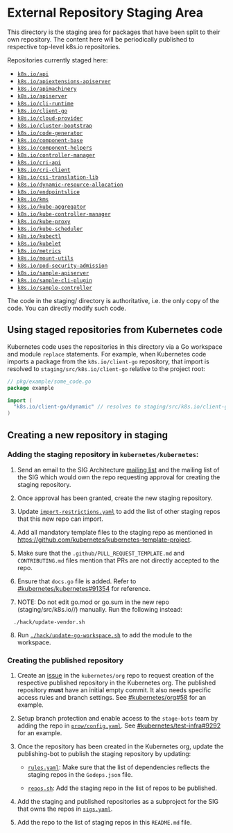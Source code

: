 # External Repository Staging Area

This directory is the staging area for packages that have been split to their
own repository. The content here will be periodically published to respective
top-level k8s.io repositories.

Repositories currently staged here:

- [`k8s.io/api`](https://github.com/kubernetes/api)
- [`k8s.io/apiextensions-apiserver`](https://github.com/kubernetes/apiextensions-apiserver)
- [`k8s.io/apimachinery`](https://github.com/kubernetes/apimachinery)
- [`k8s.io/apiserver`](https://github.com/kubernetes/apiserver)
- [`k8s.io/cli-runtime`](https://github.com/kubernetes/cli-runtime)
- [`k8s.io/client-go`](https://github.com/kubernetes/client-go)
- [`k8s.io/cloud-provider`](https://github.com/kubernetes/cloud-provider)
- [`k8s.io/cluster-bootstrap`](https://github.com/kubernetes/cluster-bootstrap)
- [`k8s.io/code-generator`](https://github.com/kubernetes/code-generator)
- [`k8s.io/component-base`](https://github.com/kubernetes/component-base)
- [`k8s.io/component-helpers`](https://github.com/kubernetes/component-helpers)
- [`k8s.io/controller-manager`](https://github.com/kubernetes/controller-manager)
- [`k8s.io/cri-api`](https://github.com/kubernetes/cri-api)
- [`k8s.io/cri-client`](https://github.com/kubernetes/cri-client)
- [`k8s.io/csi-translation-lib`](https://github.com/kubernetes/csi-translation-lib)
- [`k8s.io/dynamic-resource-allocation`](https://github.com/kubernetes/dynamic-resource-allocation)
- [`k8s.io/endpointslice`](https://github.com/kubernetes/endpointslice)
- [`k8s.io/kms`](https://github.com/kubernetes/kms)
- [`k8s.io/kube-aggregator`](https://github.com/kubernetes/kube-aggregator)
- [`k8s.io/kube-controller-manager`](https://github.com/kubernetes/kube-controller-manager)
- [`k8s.io/kube-proxy`](https://github.com/kubernetes/kube-proxy)
- [`k8s.io/kube-scheduler`](https://github.com/kubernetes/kube-scheduler)
- [`k8s.io/kubectl`](https://github.com/kubernetes/kubectl)
- [`k8s.io/kubelet`](https://github.com/kubernetes/kubelet)
- [`k8s.io/metrics`](https://github.com/kubernetes/metrics)
- [`k8s.io/mount-utils`](https://github.com/kubernetes/mount-utils)
- [`k8s.io/pod-security-admission`](https://github.com/kubernetes/pod-security-admission)
- [`k8s.io/sample-apiserver`](https://github.com/kubernetes/sample-apiserver)
- [`k8s.io/sample-cli-plugin`](https://github.com/kubernetes/sample-cli-plugin)
- [`k8s.io/sample-controller`](https://github.com/kubernetes/sample-controller)

The code in the staging/ directory is authoritative, i.e. the only copy of the
code. You can directly modify such code.

## Using staged repositories from Kubernetes code

Kubernetes code uses the repositories in this directory via a Go workspace and
module `replace` statements.  For example, when Kubernetes code imports a
package from the `k8s.io/client-go` repository, that import is resolved to
`staging/src/k8s.io/client-go` relative to the project root:

```go
// pkg/example/some_code.go
package example

import (
  "k8s.io/client-go/dynamic" // resolves to staging/src/k8s.io/client-go/dynamic
)
```

## Creating a new repository in staging

### Adding the staging repository in `kubernetes/kubernetes`:

1. Send an email to the SIG Architecture [mailing
   list](https://groups.google.com/forum/#!forum/kubernetes-sig-architecture)
   and the mailing list of the SIG which would own the repo requesting approval
   for creating the staging repository.

2. Once approval has been granted, create the new staging repository.

3. Update
   [`import-restrictions.yaml`](/staging/publishing/import-restrictions.yaml)
   to add the list of other staging repos that this new repo can import.

4. Add all mandatory template files to the staging repo as mentioned in
   https://github.com/kubernetes/kubernetes-template-project.

5. Make sure that the `.github/PULL_REQUEST_TEMPLATE.md` and `CONTRIBUTING.md`
   files mention that PRs are not directly accepted to the repo.

6. Ensure that `docs.go` file is added. Refer to
   [#kubernetes/kubernetes#91354](https://github.com/kubernetes/kubernetes/blob/release-1.24/staging/src/k8s.io/client-go/doc.go)
   for reference.

7. NOTE: Do not edit go.mod or go.sum in the new repo (staging/src/k8s.io/<newrepo>/) manually. Run the following instead:

```
  ./hack/update-vendor.sh
```

8. Run [`./hack/update-go-workspace.sh`](/hack/update-go-workspace.sh) to add
   the module to the workspace.

### Creating the published repository

1. Create an [issue](https://github.com/kubernetes/org/issues/new?assignees=&labels=area%2Fgithub-repo&projects=&template=repo-create.yml&title=REQUEST%3A+%3CCreate+or+Migrate%3E+%3Cgithub+repo%3E)
in the `kubernetes/org` repo to request creation of the respective published
repository in the Kubernetes org. The published repository **must** have an
initial empty commit. It also needs specific access rules and branch settings.
See [#kubernetes/org#58](https://github.com/kubernetes/org/issues/58)
for an example.

2. Setup branch protection and enable access to the `stage-bots` team
by adding the repo in
[`prow/config.yaml`](https://github.com/kubernetes/test-infra/blob/master/config/prow/config.yaml).
See [#kubernetes/test-infra#9292](https://github.com/kubernetes/test-infra/pull/9292)
for an example.

3. Once the repository has been created in the Kubernetes org,
update the publishing-bot to publish the staging repository by updating:

    - [`rules.yaml`](/staging/publishing/rules.yaml):
    Make sure that the list of dependencies reflects the staging repos in the `Godeps.json` file.

    - [`repos.sh`](https://github.com/kubernetes/publishing-bot/blob/master/hack/repos.sh):
    Add the staging repo in the list of repos to be published.

4. Add the staging and published repositories as a subproject for the
SIG that owns the repos in
[`sigs.yaml`](https://github.com/kubernetes/community/blob/master/sigs.yaml).

5. Add the repo to the list of staging repos in this `README.md` file.
